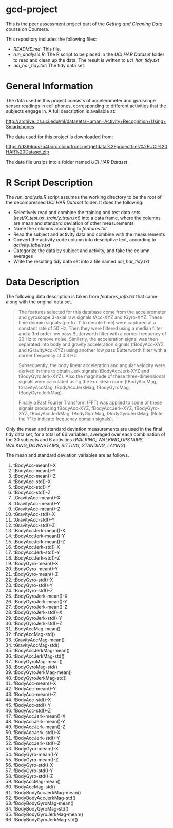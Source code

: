 gcd-project
===========
This is the peer assessment project part of the *Getting and Cleaning Data* course on Coursera.

This repository includes the following files:
- *README.md*: This file.
- *run_analysis.R*: The R script to be placed in the *UCI HAR Dataset* folder to read and clean up the data.  The result is written to *uci_har_tidy.txt*
- *uci_har_tidy.txt*: The tidy data set.

General Information
===================
The data used in this project consists of accelerometer and gyroscope sensor readings in cell phones, corresponding to different activities that the subjects engage in.  A full description is available at:

http://archive.ics.uci.edu/ml/datasets/Human+Activity+Recognition+Using+Smartphones

The data used for this project is downloaded from:

https://d396qusza40orc.cloudfront.net/getdata%2Fprojectfiles%2FUCI%20HAR%20Dataset.zip 

The data file unzips into a folder named *UCI HAR Dataset*.

R Script Description
====================

The *run_analysis.R* script assumes the working directory to be the root of the decompressed *UCI HAR Dataset* folder.  It does the following:
- Selectively read and combine the training and test data sets (*test/X\_test.txt*, *train/y\_train.txt*) into a data frame, where the columns are mean and standard deviation of other measurements.
- Name the columns according to *features.txt*
- Read the subject and activity data and combine with the measurements
- Convert the activity code column into descriptive text, according to *activity\_labels.txt*
- Categorize the data by subject and activity, and take the column averages
- Write the resulting tidy data set into a file named *uci_har_tidy.txt*

Data Description
================

The following data description is taken from *features_info.txt* that came along with the original data set.

>The features selected for this database come from the accelerometer and gyroscope 3-axial raw signals tAcc-XYZ and tGyro-XYZ. These time domain signals (prefix 't' to denote time) were captured at a constant rate of 50 Hz. Then they were filtered using a median filter and a 3rd order low pass Butterworth filter with a corner frequency of 20 Hz to remove noise. Similarly, the acceleration signal was then separated into body and gravity acceleration signals (tBodyAcc-XYZ and tGravityAcc-XYZ) using another low pass Butterworth filter with a corner frequency of 0.3 Hz. 
>
>Subsequently, the body linear acceleration and angular velocity were derived in time to obtain Jerk signals (tBodyAccJerk-XYZ and tBodyGyroJerk-XYZ). Also the magnitude of these three-dimensional signals were calculated using the Euclidean norm (tBodyAccMag, tGravityAccMag, tBodyAccJerkMag, tBodyGyroMag, tBodyGyroJerkMag). 
>
>Finally a Fast Fourier Transform (FFT) was applied to some of these signals producing fBodyAcc-XYZ, fBodyAccJerk-XYZ, fBodyGyro-XYZ, fBodyAccJerkMag, fBodyGyroMag, fBodyGyroJerkMag. (Note the 'f' to indicate frequency domain signals). 

Only the mean and standard deviation measurements are used in the final tidy data set, for a total of 66 variables, averaged over each combination of the 30 subjects and 6 activities (*WALKING, WALKING_UPSTAIRS, WALKING_DOWNSTAIRS, SITTING, STANDING, LAYING*).

The mean and standard deviation variables are as follows.

1. tBodyAcc-mean()-X
2. tBodyAcc-mean()-Y
3. tBodyAcc-mean()-Z
4. tBodyAcc-std()-X
5. tBodyAcc-std()-Y
6. tBodyAcc-std()-Z
7. tGravityAcc-mean()-X
8. tGravityAcc-mean()-Y
9. tGravityAcc-mean()-Z
10. tGravityAcc-std()-X
11. tGravityAcc-std()-Y
12. tGravityAcc-std()-Z
13. tBodyAccJerk-mean()-X
14. tBodyAccJerk-mean()-Y
15. tBodyAccJerk-mean()-Z
16. tBodyAccJerk-std()-X
17. tBodyAccJerk-std()-Y
18. tBodyAccJerk-std()-Z
19. tBodyGyro-mean()-X
20. tBodyGyro-mean()-Y
21. tBodyGyro-mean()-Z
22. tBodyGyro-std()-X
23. tBodyGyro-std()-Y
24. tBodyGyro-std()-Z
25. tBodyGyroJerk-mean()-X
26. tBodyGyroJerk-mean()-Y
27. tBodyGyroJerk-mean()-Z
28. tBodyGyroJerk-std()-X
29. tBodyGyroJerk-std()-Y
30. tBodyGyroJerk-std()-Z
31. tBodyAccMag-mean()
32. tBodyAccMag-std()
33. tGravityAccMag-mean()
34. tGravityAccMag-std()
35. tBodyAccJerkMag-mean()
36. tBodyAccJerkMag-std()
37. tBodyGyroMag-mean()
38. tBodyGyroMag-std()
39. tBodyGyroJerkMag-mean()
40. tBodyGyroJerkMag-std()
41. fBodyAcc-mean()-X
42. fBodyAcc-mean()-Y
43. fBodyAcc-mean()-Z
44. fBodyAcc-std()-X
45. fBodyAcc-std()-Y
46. fBodyAcc-std()-Z
47. fBodyAccJerk-mean()-X
48. fBodyAccJerk-mean()-Y
49. fBodyAccJerk-mean()-Z
50. fBodyAccJerk-std()-X
51. fBodyAccJerk-std()-Y
52. fBodyAccJerk-std()-Z
53. fBodyGyro-mean()-X
54. fBodyGyro-mean()-Y
55. fBodyGyro-mean()-Z
56. fBodyGyro-std()-X
57. fBodyGyro-std()-Y
58. fBodyGyro-std()-Z
59. fBodyAccMag-mean()
60. fBodyAccMag-std()
61. fBodyBodyAccJerkMag-mean()
62. fBodyBodyAccJerkMag-std()
63. fBodyBodyGyroMag-mean()
64. fBodyBodyGyroMag-std()
65. fBodyBodyGyroJerkMag-mean()
66. fBodyBodyGyroJerkMag-std()
